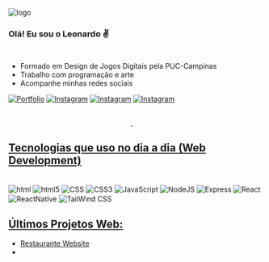 ![logo](https://uploads.dailydot.com/2024/10/Lofi-Girl.jpg?q=65&auto=format&w=1200&ar=2:1&fit=crop)
### Olá! Eu sou o Leonardo ✌️

#
- Formado em Design de Jogos Digitais pela PUC-Campinas
- Trabalho com programação e arte
- Acompanhe minhas redes sociais

[![Portfolio](https://img.shields.io/website-up-down-green-red/http/monip.org.svg)](https://)
[![Instagram](https://img.shields.io/badge/Instagram-E4405F?style=for-the-badge&logo=instagram&logoColor=white)](https://www.instagram.com/leo_godoy_jr?igsh=NXRkZjI2bWd0MDd6&utm_source=qr)
[![Instagram](https://img.shields.io/badge/LinkedIn-0077B5?style=for-the-badge&logo=linkedin&logoColor=white)](https://www.linkedin.com/in/leonardo-de-godoy-junior/)
[![Instagram](https://img.shields.io/badge/-Behance-blue?style=for-the-badge&logo=behance&logoColor=white)](https://www.behance.net/leonardogodoy10/)
##

<div>
    <a href="https://github.com/LeoGjr">
    <img width="48%" scr="https://github-readme-stats.vercel.app/api?username=LeoGjr&show_icons=true&theme=tokyonight"/>
    <img width="48%" scr="https://github-readme-stats.vercel.app/api/top-langs/?username=LeoGjr&layout=compact"/>
</div>

## Tecnologias que uso no dia a dia (Web Development)

<div style="display: inline-block"><br/>
    <img align="center" alt="html" src="https://img.shields.io/badge/HTML-239120?style=for-the-badge&logo=html5&logoColor=white" />
    <img align="center" alt="html5" src="https://img.shields.io/badge/HTML5-E34F26?style=for-the-badge&logo=html5&logoColor=white" />
    <img align="center" alt="CSS" src="https://img.shields.io/badge/CSS-239120?&style=for-the-badge&logo=css3&logoColor=white" />
    <img align="center" alt="CSS3" src="https://img.shields.io/badge/CSS3-1572B6?style=for-the-badge&logo=css3&logoColor=white" />
    <img align="center" alt="JavaScript" src="https://img.shields.io/badge/JavaScript-F7DF1E?style=for-the-badge&logo=javascript&logoColor=black" />
    <img align="center" alt="NodeJS" src="https://img.shields.io/badge/Node.js-43853D?style=for-the-badge&logo=node.js&logoColor=white" />
    <img align="center" alt="Express" src="https://img.shields.io/badge/Express.js-404D59?style=for-the-badge" />
    <img align="center" alt="React" src="https://img.shields.io/badge/React-20232A?style=for-the-badge&logo=react&logoColor=61DAFB" />
    <img align="center" alt="ReactNative" src="https://img.shields.io/badge/React_Native-20232A?style=for-the-badge&logo=react&logoColor=61DAFB" />
    <img align="center" alt="TailWind CSS" src="https://img.shields.io/badge/Tailwind_CSS-38B2AC?style=for-the-badge&logo=tailwind-css&logoColor=white" />
</div><br/>

## Últimos Projetos Web:
- [Restaurante Website]()<br/>
- 

